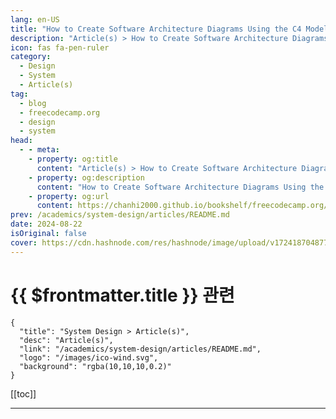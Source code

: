 ```yaml
---
lang: en-US
title: "How to Create Software Architecture Diagrams Using the C4 Model"
description: "Article(s) > How to Create Software Architecture Diagrams Using the C4 Model"
icon: fas fa-pen-ruler
category: 
  - Design
  - System
  - Article(s)
tag: 
  - blog
  - freecodecamp.org
  - design
  - system
head:
  - - meta:
    - property: og:title
      content: "Article(s) > How to Create Software Architecture Diagrams Using the C4 Model"
    - property: og:description
      content: "How to Create Software Architecture Diagrams Using the C4 Model"
    - property: og:url
      content: https://chanhi2000.github.io/bookshelf/freecodecamp.org/how-to-create-software-architecture-diagrams-using-the-c4-mode.html
prev: /academics/system-design/articles/README.md
date: 2024-08-22
isOriginal: false
cover: https://cdn.hashnode.com/res/hashnode/image/upload/v1724187048778/7d2821c6-c0c9-4d03-999f-37022388210c.jpeg
---
```


# {{ $frontmatter.title }} 관련

```component VPCard
{
  "title": "System Design > Article(s)",
  "desc": "Article(s)",
  "link": "/academics/system-design/articles/README.md",
  "logo": "/images/ico-wind.svg",
  "background": "rgba(10,10,10,0.2)"
}
```

[[toc]]

---

<SiteInfo
  name="How to Create Software Architecture Diagrams Using the C4 Model"
  desc="As a developer, you'll likely work on a complex project at some point where deciphering the codebase feels like reading a whole novel. Engineers are code wizards, but even the best get lost in sprawling code. The challenge is that architecture diagra..."
  url="https://freecodecamp.org/news/how-to-create-software-architecture-diagrams-using-the-c4-mode/"
  logo="https://cdn.freecodecamp.org/universal/favicons/favicon.ico"
  preview="https://cdn.hashnode.com/res/hashnode/image/upload/v1724187048778/7d2821c6-c0c9-4d03-999f-37022388210c.jpeg"/>

<!-- TODO: 작성 -->


